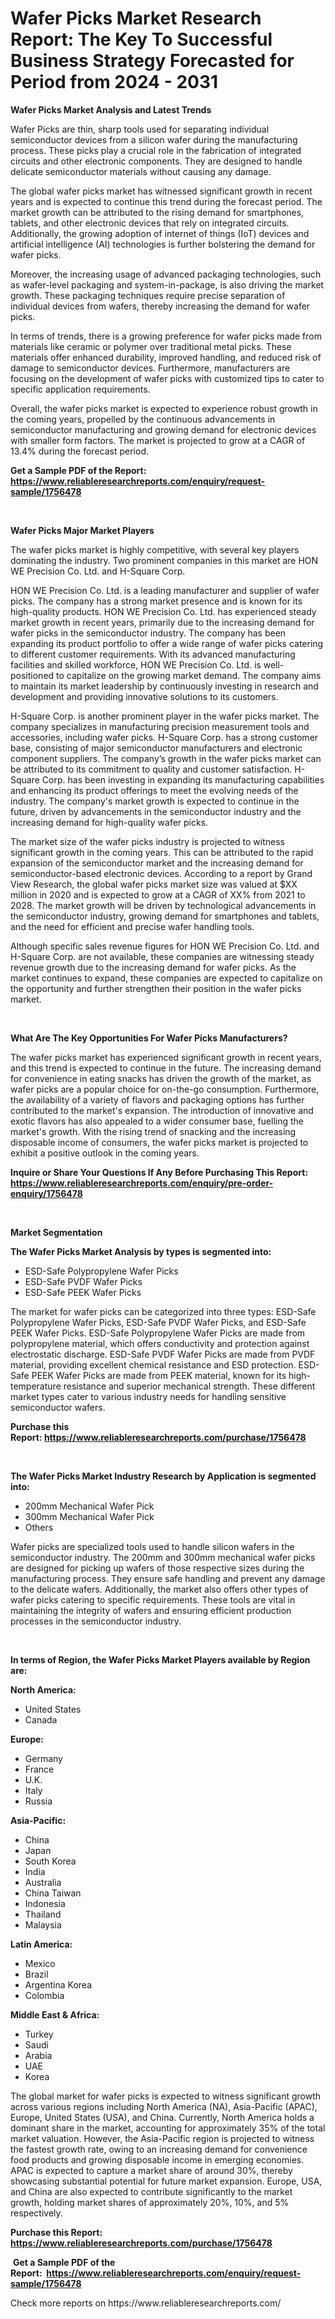 <p><h1>Wafer Picks Market Research Report: The Key To Successful Business Strategy Forecasted for Period from 2024 - 2031</h1></p><p><strong>Wafer Picks Market Analysis and Latest Trends</strong></p>
<p><p>Wafer Picks are thin, sharp tools used for separating individual semiconductor devices from a silicon wafer during the manufacturing process. These picks play a crucial role in the fabrication of integrated circuits and other electronic components. They are designed to handle delicate semiconductor materials without causing any damage.</p><p>The global wafer picks market has witnessed significant growth in recent years and is expected to continue this trend during the forecast period. The market growth can be attributed to the rising demand for smartphones, tablets, and other electronic devices that rely on integrated circuits. Additionally, the growing adoption of internet of things (IoT) devices and artificial intelligence (AI) technologies is further bolstering the demand for wafer picks.</p><p>Moreover, the increasing usage of advanced packaging technologies, such as wafer-level packaging and system-in-package, is also driving the market growth. These packaging techniques require precise separation of individual devices from wafers, thereby increasing the demand for wafer picks.</p><p>In terms of trends, there is a growing preference for wafer picks made from materials like ceramic or polymer over traditional metal picks. These materials offer enhanced durability, improved handling, and reduced risk of damage to semiconductor devices. Furthermore, manufacturers are focusing on the development of wafer picks with customized tips to cater to specific application requirements.</p><p>Overall, the wafer picks market is expected to experience robust growth in the coming years, propelled by the continuous advancements in semiconductor manufacturing and growing demand for electronic devices with smaller form factors. The market is projected to grow at a CAGR of 13.4% during the forecast period.</p></p>
<p><strong>Get a Sample PDF of the Report:&nbsp; <a href="https://www.reliableresearchreports.com/enquiry/request-sample/1756478">https://www.reliableresearchreports.com/enquiry/request-sample/1756478</a></strong></p>
<p>&nbsp;</p>
<p><strong>Wafer Picks Major Market Players</strong></p>
<p><p>The wafer picks market is highly competitive, with several key players dominating the industry. Two prominent companies in this market are HON WE Precision Co. Ltd. and H-Square Corp.</p><p>HON WE Precision Co. Ltd. is a leading manufacturer and supplier of wafer picks. The company has a strong market presence and is known for its high-quality products. HON WE Precision Co. Ltd. has experienced steady market growth in recent years, primarily due to the increasing demand for wafer picks in the semiconductor industry. The company has been expanding its product portfolio to offer a wide range of wafer picks catering to different customer requirements. With its advanced manufacturing facilities and skilled workforce, HON WE Precision Co. Ltd. is well-positioned to capitalize on the growing market demand. The company aims to maintain its market leadership by continuously investing in research and development and providing innovative solutions to its customers.</p><p>H-Square Corp. is another prominent player in the wafer picks market. The company specializes in manufacturing precision measurement tools and accessories, including wafer picks. H-Square Corp. has a strong customer base, consisting of major semiconductor manufacturers and electronic component suppliers. The company’s growth in the wafer picks market can be attributed to its commitment to quality and customer satisfaction. H-Square Corp. has been investing in expanding its manufacturing capabilities and enhancing its product offerings to meet the evolving needs of the industry. The company's market growth is expected to continue in the future, driven by advancements in the semiconductor industry and the increasing demand for high-quality wafer picks.</p><p>The market size of the wafer picks industry is projected to witness significant growth in the coming years. This can be attributed to the rapid expansion of the semiconductor market and the increasing demand for semiconductor-based electronic devices. According to a report by Grand View Research, the global wafer picks market size was valued at $XX million in 2020 and is expected to grow at a CAGR of XX% from 2021 to 2028. The market growth will be driven by technological advancements in the semiconductor industry, growing demand for smartphones and tablets, and the need for efficient and precise wafer handling tools.</p><p>Although specific sales revenue figures for HON WE Precision Co. Ltd. and H-Square Corp. are not available, these companies are witnessing steady revenue growth due to the increasing demand for wafer picks. As the market continues to expand, these companies are expected to capitalize on the opportunity and further strengthen their position in the wafer picks market.</p></p>
<p>&nbsp;</p>
<p><strong>What Are The Key Opportunities For Wafer Picks Manufacturers?</strong></p>
<p><p>The wafer picks market has experienced significant growth in recent years, and this trend is expected to continue in the future. The increasing demand for convenience in eating snacks has driven the growth of the market, as wafer picks are a popular choice for on-the-go consumption. Furthermore, the availability of a variety of flavors and packaging options has further contributed to the market's expansion. The introduction of innovative and exotic flavors has also appealed to a wider consumer base, fuelling the market's growth. With the rising trend of snacking and the increasing disposable income of consumers, the wafer picks market is projected to exhibit a positive outlook in the coming years.</p></p>
<p><strong>Inquire or Share Your Questions If Any Before Purchasing This Report: <a href="https://www.reliableresearchreports.com/enquiry/pre-order-enquiry/1756478">https://www.reliableresearchreports.com/enquiry/pre-order-enquiry/1756478</a></strong></p>
<p>&nbsp;</p>
<p><strong>Market Segmentation</strong></p>
<p><strong>The Wafer Picks Market Analysis by types is segmented into:</strong></p>
<p><ul><li>ESD-Safe Polypropylene Wafer Picks</li><li>ESD-Safe PVDF Wafer Picks</li><li>ESD-Safe PEEK Wafer Picks</li></ul></p>
<p><p>The market for wafer picks can be categorized into three types: ESD-Safe Polypropylene Wafer Picks, ESD-Safe PVDF Wafer Picks, and ESD-Safe PEEK Wafer Picks. ESD-Safe Polypropylene Wafer Picks are made from polypropylene material, which offers conductivity and protection against electrostatic discharge. ESD-Safe PVDF Wafer Picks are made from PVDF material, providing excellent chemical resistance and ESD protection. ESD-Safe PEEK Wafer Picks are made from PEEK material, known for its high-temperature resistance and superior mechanical strength. These different market types cater to various industry needs for handling sensitive semiconductor wafers.</p></p>
<p><strong>Purchase this Report:&nbsp;<a href="https://www.reliableresearchreports.com/purchase/1756478">https://www.reliableresearchreports.com/purchase/1756478</a></strong></p>
<p>&nbsp;</p>
<p><strong>The Wafer Picks Market Industry Research by Application is segmented into:</strong></p>
<p><ul><li>200mm Mechanical Wafer Pick</li><li>300mm Mechanical Wafer Pick</li><li>Others</li></ul></p>
<p><p>Wafer picks are specialized tools used to handle silicon wafers in the semiconductor industry. The 200mm and 300mm mechanical wafer picks are designed for picking up wafers of those respective sizes during the manufacturing process. They ensure safe handling and prevent any damage to the delicate wafers. Additionally, the market also offers other types of wafer picks catering to specific requirements. These tools are vital in maintaining the integrity of wafers and ensuring efficient production processes in the semiconductor industry.</p></p>
<p>&nbsp;</p>
<p><strong>In terms of Region, the Wafer Picks Market Players available by Region are:</strong></p>
<p>
    <p> <strong> North America: </strong>
        <ul>
            <li>United States</li>
            <li>Canada</li>
        </ul>
        </p> 
    <p> <strong> Europe: </strong>
        <ul>
            <li>Germany</li>
            <li>France</li>
            <li>U.K.</li>
            <li>Italy</li>
            <li>Russia</li>
        </ul>
        </p> 
    <p> <strong> Asia-Pacific: </strong>
        <ul>
            <li>China</li>
            <li>Japan</li>
            <li>South Korea</li>
            <li>India</li>
            <li>Australia</li>
            <li>China Taiwan</li>
            <li>Indonesia</li>
            <li>Thailand</li>
            <li>Malaysia</li>
        </ul>
        </p> 
    <p> <strong> Latin America: </strong>
        <ul>
            <li>Mexico</li>
            <li>Brazil</li>
            <li>Argentina Korea</li>
            <li>Colombia</li>
        </ul>
        </p> 
    <p> <strong> Middle East & Africa: </strong>
        <ul>
            <li>Turkey</li>
            <li>Saudi</li>
            <li>Arabia</li>
            <li>UAE</li>
            <li>Korea</li>
        </ul>
    </p>
    </p>
<p><p>The global market for wafer picks is expected to witness significant growth across various regions including North America (NA), Asia-Pacific (APAC), Europe, United States (USA), and China. Currently, North America holds a dominant share in the market, accounting for approximately 35% of the total market valuation. However, the Asia-Pacific region is projected to witness the fastest growth rate, owing to an increasing demand for convenience food products and growing disposable income in emerging economies. APAC is expected to capture a market share of around 30%, thereby showcasing substantial potential for future market expansion. Europe, USA, and China are also expected to contribute significantly to the market growth, holding market shares of approximately 20%, 10%, and 5% respectively.</p></p>
<p><strong>Purchase this Report: <a href="https://www.reliableresearchreports.com/purchase/1756478">https://www.reliableresearchreports.com/purchase/1756478</a></strong></p>
<p>&nbsp;<strong>Get a Sample PDF of the Report:&nbsp;&nbsp;<a href="https://www.reliableresearchreports.com/enquiry/request-sample/1756478">https://www.reliableresearchreports.com/enquiry/request-sample/1756478</a></strong></p>
<p><strong></strong></p>
<p>Check more reports on https://www.reliableresearchreports.com/</p>